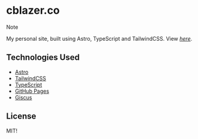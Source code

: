 # cblazer.co


> [!NOTE]
> My personal site, built using Astro, TypeScript and TailwindCSS.
> View [_here_](https://cblazer.co/).


## Technologies Used

- [Astro](https://astro.build)
- [TailwindCSS](https://tailwindcss.com)
- [TypeScript](https://www.typescriptlang.org)
- [GitHub Pages](https://pages.github.com/)
- [Giscus](https://giscus.app/)

## License

MIT! 
